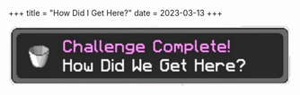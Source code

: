 +++
title = "How Did I Get Here?"
date = 2023-03-13
+++

![How Did We Get Here?](/thoughts/here.png)
